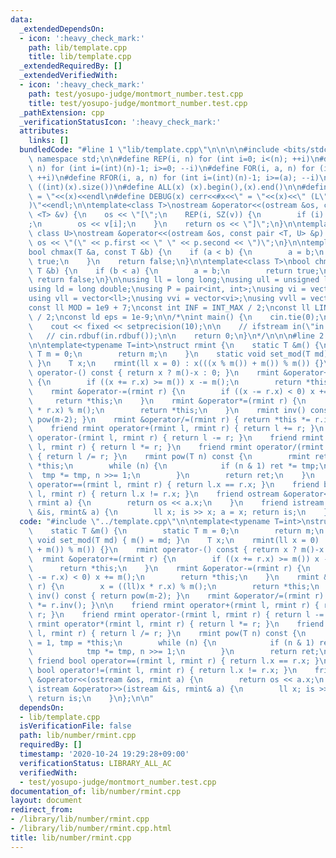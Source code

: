 ```yaml
---
data:
  _extendedDependsOn:
  - icon: ':heavy_check_mark:'
    path: lib/template.cpp
    title: lib/template.cpp
  _extendedRequiredBy: []
  _extendedVerifiedWith:
  - icon: ':heavy_check_mark:'
    path: test/yosupo-judge/montmort_number.test.cpp
    title: test/yosupo-judge/montmort_number.test.cpp
  _pathExtension: cpp
  _verificationStatusIcon: ':heavy_check_mark:'
  attributes:
    links: []
  bundledCode: "#line 1 \"lib/template.cpp\"\n\n\n\n#include <bits/stdc++.h>\n\nusing\
    \ namespace std;\n\n#define REP(i, n) for (int i=0; i<(n); ++i)\n#define RREP(i,\
    \ n) for (int i=(int)(n)-1; i>=0; --i)\n#define FOR(i, a, n) for (int i=(a); i<(n);\
    \ ++i)\n#define RFOR(i, a, n) for (int i=(int)(n)-1; i>=(a); --i)\n\n#define SZ(x)\
    \ ((int)(x).size())\n#define ALL(x) (x).begin(),(x).end()\n\n#define DUMP(x) cerr<<#x<<\"\
    \ = \"<<(x)<<endl\n#define DEBUG(x) cerr<<#x<<\" = \"<<(x)<<\" (L\"<<__LINE__<<\"\
    )\"<<endl;\n\ntemplate<class T>\nostream &operator<<(ostream &os, const vector\
    \ <T> &v) {\n    os << \"[\";\n    REP(i, SZ(v)) {\n        if (i) os << \", \"\
    ;\n        os << v[i];\n    }\n    return os << \"]\";\n}\n\ntemplate<class T,\
    \ class U>\nostream &operator<<(ostream &os, const pair <T, U> &p) {\n    return\
    \ os << \"(\" << p.first << \" \" << p.second << \")\";\n}\n\ntemplate<class T>\n\
    bool chmax(T &a, const T &b) {\n    if (a < b) {\n        a = b;\n        return\
    \ true;\n    }\n    return false;\n}\n\ntemplate<class T>\nbool chmin(T &a, const\
    \ T &b) {\n    if (b < a) {\n        a = b;\n        return true;\n    }\n   \
    \ return false;\n}\n\nusing ll = long long;\nusing ull = unsigned long long;\n\
    using ld = long double;\nusing P = pair<int, int>;\nusing vi = vector<int>;\n\
    using vll = vector<ll>;\nusing vvi = vector<vi>;\nusing vvll = vector<vll>;\n\n\
    const ll MOD = 1e9 + 7;\nconst int INF = INT_MAX / 2;\nconst ll LINF = LLONG_MAX\
    \ / 2;\nconst ld eps = 1e-9;\n\n/*\nint main() {\n    cin.tie(0);\n    ios::sync_with_stdio(false);\n\
    \    cout << fixed << setprecision(10);\n\n    // ifstream in(\"in.txt\");\n \
    \   // cin.rdbuf(in.rdbuf());\n\n    return 0;\n}\n*/\n\n\n#line 2 \"lib/number/rmint.cpp\"\
    \n\ntemplate<typename T=int>\nstruct rmint {\n    static T &m() {\n        static\
    \ T m = 0;\n        return m;\n    }\n    static void set_mod(T md) { m() = md;\
    \ }\n    T x;\n    rmint(ll x = 0) : x(((x % m()) + m()) % m()) {}\n    rmint\
    \ operator-() const { return x ? m()-x : 0; }\n    rmint &operator+=(rmint r)\
    \ {\n        if ((x += r.x) >= m()) x -= m();\n        return *this;\n    }\n\
    \    rmint &operator-=(rmint r) {\n        if ((x -= r.x) < 0) x += m();\n   \
    \     return *this;\n    }\n    rmint &operator*=(rmint r) {\n        x = ((ll)x\
    \ * r.x) % m();\n        return *this;\n    }\n    rmint inv() const { return\
    \ pow(m-2); }\n    rmint &operator/=(rmint r) { return *this *= r.inv(); }\n\n\
    \    friend rmint operator+(rmint l, rmint r) { return l += r; }\n    friend rmint\
    \ operator-(rmint l, rmint r) { return l -= r; }\n    friend rmint operator*(rmint\
    \ l, rmint r) { return l *= r; }\n    friend rmint operator/(rmint l, rmint r)\
    \ { return l /= r; }\n    rmint pow(T n) const {\n        rmint ret = 1, tmp =\
    \ *this;\n        while (n) {\n            if (n & 1) ret *= tmp;\n          \
    \  tmp *= tmp, n >>= 1;\n        }\n        return ret;\n    }\n    friend bool\
    \ operator==(rmint l, rmint r) { return l.x == r.x; }\n    friend bool operator!=(rmint\
    \ l, rmint r) { return l.x != r.x; }\n    friend ostream &operator<<(ostream &os,\
    \ rmint a) {\n        return os << a.x;\n    }\n    friend istream &operator>>(istream\
    \ &is, rmint& a) {\n        ll x; is >> x; a = x; return is;\n    }\n};\n\n"
  code: "#include \"../template.cpp\"\n\ntemplate<typename T=int>\nstruct rmint {\n\
    \    static T &m() {\n        static T m = 0;\n        return m;\n    }\n    static\
    \ void set_mod(T md) { m() = md; }\n    T x;\n    rmint(ll x = 0) : x(((x % m())\
    \ + m()) % m()) {}\n    rmint operator-() const { return x ? m()-x : 0; }\n  \
    \  rmint &operator+=(rmint r) {\n        if ((x += r.x) >= m()) x -= m();\n  \
    \      return *this;\n    }\n    rmint &operator-=(rmint r) {\n        if ((x\
    \ -= r.x) < 0) x += m();\n        return *this;\n    }\n    rmint &operator*=(rmint\
    \ r) {\n        x = ((ll)x * r.x) % m();\n        return *this;\n    }\n    rmint\
    \ inv() const { return pow(m-2); }\n    rmint &operator/=(rmint r) { return *this\
    \ *= r.inv(); }\n\n    friend rmint operator+(rmint l, rmint r) { return l +=\
    \ r; }\n    friend rmint operator-(rmint l, rmint r) { return l -= r; }\n    friend\
    \ rmint operator*(rmint l, rmint r) { return l *= r; }\n    friend rmint operator/(rmint\
    \ l, rmint r) { return l /= r; }\n    rmint pow(T n) const {\n        rmint ret\
    \ = 1, tmp = *this;\n        while (n) {\n            if (n & 1) ret *= tmp;\n\
    \            tmp *= tmp, n >>= 1;\n        }\n        return ret;\n    }\n   \
    \ friend bool operator==(rmint l, rmint r) { return l.x == r.x; }\n    friend\
    \ bool operator!=(rmint l, rmint r) { return l.x != r.x; }\n    friend ostream\
    \ &operator<<(ostream &os, rmint a) {\n        return os << a.x;\n    }\n    friend\
    \ istream &operator>>(istream &is, rmint& a) {\n        ll x; is >> x; a = x;\
    \ return is;\n    }\n};\n\n"
  dependsOn:
  - lib/template.cpp
  isVerificationFile: false
  path: lib/number/rmint.cpp
  requiredBy: []
  timestamp: '2020-10-24 19:29:28+09:00'
  verificationStatus: LIBRARY_ALL_AC
  verifiedWith:
  - test/yosupo-judge/montmort_number.test.cpp
documentation_of: lib/number/rmint.cpp
layout: document
redirect_from:
- /library/lib/number/rmint.cpp
- /library/lib/number/rmint.cpp.html
title: lib/number/rmint.cpp
---
```

